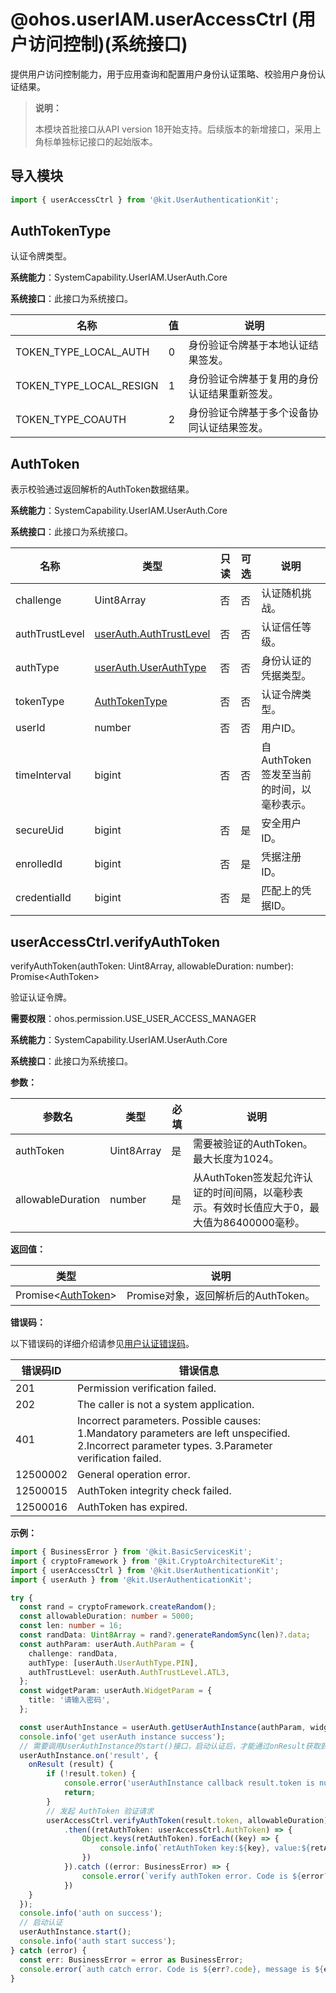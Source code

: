 # @ohos.userIAM.userAccessCtrl (用户访问控制)(系统接口)

提供用户访问控制能力，用于应用查询和配置用户身份认证策略、校验用户身份认证结果。

> **说明：**
>
> 本模块首批接口从API version 18开始支持。后续版本的新增接口，采用上角标单独标记接口的起始版本。

## 导入模块

```ts
import { userAccessCtrl } from '@kit.UserAuthenticationKit';
```

## AuthTokenType

认证令牌类型。

**系统能力**：SystemCapability.UserIAM.UserAuth.Core

**系统接口**：此接口为系统接口。

| 名称                      | 值   | 说明       |
| ------------------------ | ---- | ---------- |
| TOKEN_TYPE_LOCAL_AUTH    | 0    | 身份验证令牌基于本地认证结果签发。 |
| TOKEN_TYPE_LOCAL_RESIGN  | 1    | 身份验证令牌基于复用的身份认证结果重新签发。 |
| TOKEN_TYPE_COAUTH        | 2    | 身份验证令牌基于多个设备协同认证结果签发。 |

## AuthToken

表示校验通过返回解析的AuthToken数据结果。

**系统能力**：SystemCapability.UserIAM.UserAuth.Core

**系统接口**：此接口为系统接口。

| 名称           | 类型                               | 只读 | 可选 | 说明                                       |
| -------------- | ---------------------------------- | ----- | ----- |------------------------------------------------------------ |
| challenge | Uint8Array | 否 | 否 |认证随机挑战。|
| authTrustLevel | [userAuth.AuthTrustLevel](js-apis-useriam-userauth.md#authtrustlevel8) | 否 | 否 |认证信任等级。|
| authType | [userAuth.UserAuthType](js-apis-useriam-userauth.md#userauthtype8) | 否 | 否  |身份认证的凭据类型。|
| tokenType | [AuthTokenType](#authtokentype) | 否 | 否 |认证令牌类型。|
| userId | number | 否 | 否  |用户ID。|
| timeInterval | bigint | 否  | 否  |自AuthToken签发至当前的时间，以毫秒表示。|
| secureUid | bigint    | 否  | 是  |安全用户ID。|
| enrolledId | bigint   | 否  | 是  |凭据注册ID。|
| credentialId | bigint | 否  | 是  |匹配上的凭据ID。|


## userAccessCtrl.verifyAuthToken

verifyAuthToken(authToken: Uint8Array, allowableDuration: number): Promise\<AuthToken>

验证认证令牌。

**需要权限**：ohos.permission.USE_USER_ACCESS_MANAGER

**系统能力**：SystemCapability.UserIAM.UserAuth.Core

**系统接口**：此接口为系统接口。

**参数：**

| 参数名     | 类型                        | 必填 | 说明       |
| ---------- | --------------------------- | ---- | ---------- |
| authToken | Uint8Array | 是   | 需要被验证的AuthToken。最大长度为1024。 |
| allowableDuration  | number  | 是   | 从AuthToken签发起允许认证的时间间隔，以毫秒表示。有效时长值应大于0，最大值为86400000毫秒。 |

**返回值：**

| 类型                                      | 说明         |
| ----------------------------------------- | ------------ |
| Promise\<[AuthToken](#authtoken)> | Promise对象，返回解析后的AuthToken。 |

**错误码：**

以下错误码的详细介绍请参见[用户认证错误码](errorcode-useriam.md)。

| 错误码ID | 错误信息                                |
| -------- | --------------------------------------- |
| 201      | Permission verification failed.         |
| 202      | The caller is not a system application. |
| 401      | Incorrect parameters. Possible causes: 1.Mandatory parameters are left unspecified. 2.Incorrect parameter types. 3.Parameter verification failed.    |
| 12500002 | General operation error.                |
| 12500015 | AuthToken integrity check failed.     |
| 12500016 | AuthToken has expired.                |

**示例：**

```ts
import { BusinessError } from '@kit.BasicServicesKit';
import { cryptoFramework } from '@kit.CryptoArchitectureKit';
import { userAccessCtrl } from '@kit.UserAuthenticationKit';
import { userAuth } from '@kit.UserAuthenticationKit';

try {
  const rand = cryptoFramework.createRandom();
  const allowableDuration: number = 5000;
  const len: number = 16;
  const randData: Uint8Array = rand?.generateRandomSync(len)?.data;
  const authParam: userAuth.AuthParam = {
    challenge: randData,
    authType: [userAuth.UserAuthType.PIN],
    authTrustLevel: userAuth.AuthTrustLevel.ATL3,
  };
  const widgetParam: userAuth.WidgetParam = {
    title: '请输入密码',
  };

  const userAuthInstance = userAuth.getUserAuthInstance(authParam, widgetParam);
  console.info('get userAuth instance success');
  // 需要调用UserAuthInstance的start()接口，启动认证后，才能通过onResult获取到认证结果。
  userAuthInstance.on('result', {
    onResult (result) {
        if (!result.token) {
            console.error('userAuthInstance callback result.token is null');
            return;
        }
        // 发起 AuthToken 验证请求
        userAccessCtrl.verifyAuthToken(result.token, allowableDuration)
            .then((retAuthToken: userAccessCtrl.AuthToken) => {
                Object.keys(retAuthToken).forEach((key) => {
                    console.info(`retAuthToken key:${key}, value:${retAuthToken[key]}`);
                })
            }).catch ((error: BusinessError) => {
                console.error(`verify authToken error. Code is ${error?.code}, message is ${error?.message}`);
            })
    }
  });
  console.info('auth on success');
  // 启动认证
  userAuthInstance.start();
  console.info('auth start success');
} catch (error) {
  const err: BusinessError = error as BusinessError;
  console.error(`auth catch error. Code is ${err?.code}, message is ${err?.message}`);
}
```